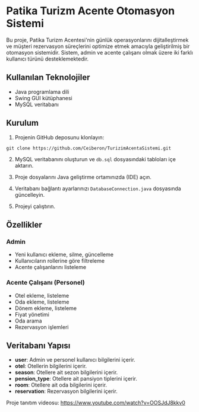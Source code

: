 # Patika Turizm Acente Otomasyon Sistemi

Bu proje, Patika Turizm Acentesi'nin günlük operasyonlarını dijitalleştirmek ve müşteri rezervasyon süreçlerini optimize etmek amacıyla geliştirilmiş bir otomasyon sistemidir. Sistem, admin ve acente çalışanı olmak üzere iki farklı kullanıcı türünü desteklemektedir.

## Kullanılan Teknolojiler

- Java programlama dili
- Swing GUI kütüphanesi
- MySQL veritabanı

## Kurulum

1. Projenin GitHub deposunu klonlayın:

```
git clone https://github.com/Ceiberon/TurizimAcentaSistemi.git
```

2. MySQL veritabanını oluşturun ve `db.sql` dosyasındaki tabloları içe aktarın.

3. Proje dosyalarını Java geliştirme ortamınızda (IDE) açın.

4. Veritabanı bağlantı ayarlarınızı `DatabaseConnection.java` dosyasında güncelleyin.

5. Projeyi çalıştırın.

## Özellikler

### Admin

- Yeni kullanıcı ekleme, silme, güncelleme
- Kullanıcıların rollerine göre filtreleme
- Acente çalışanlarını listeleme

### Acente Çalışanı (Personel)

- Otel ekleme, listeleme
- Oda ekleme, listeleme
- Dönem ekleme, listeleme
- Fiyat yönetimi
- Oda arama
- Rezervasyon işlemleri

## Veritabanı Yapısı

- **user**: Admin ve personel kullanıcı bilgilerini içerir.
- **otel**: Otellerin bilgilerini içerir.
- **season**: Otellere ait sezon bilgilerini içerir.
- **pension_type**: Otellere ait pansiyon tiplerini içerir.
- **room**: Otellere ait oda bilgilerini içerir.
- **reservation**: Rezervasyon bilgilerini içerir.

Proje tanıtım videosu:
https://www.youtube.com/watch?v=OOSJdJ8kkv0
